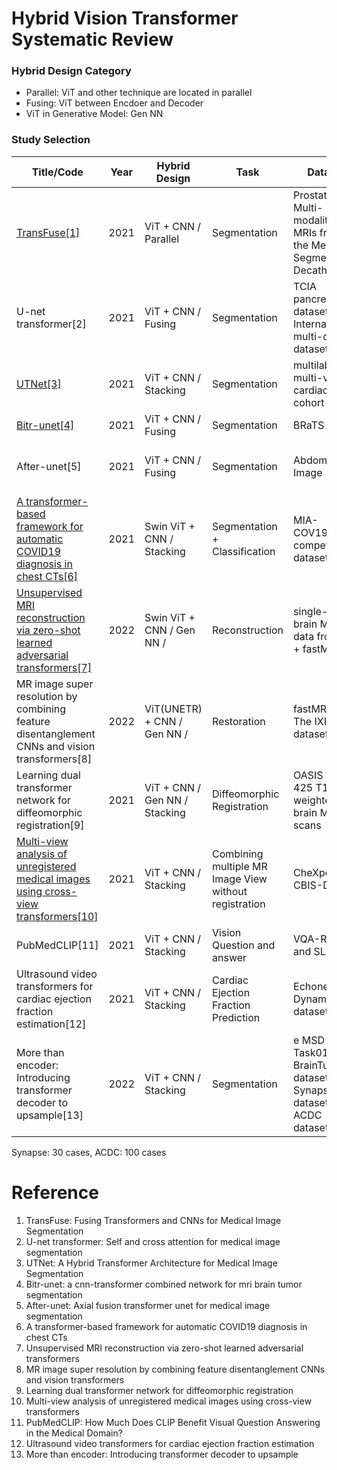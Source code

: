 # Hybrid Vision Transformer Systematic Review


### Hybrid Design Category
- Parallel: ViT and other technique are located in parallel
- Fusing: ViT between Encdoer and Decoder
- ViT in Generative Model: Gen NN


### Study Selection
| Title/Code | Year | Hybrid Design | Task | Dataset | Modality | Input Size
| ------------------------- |  -------- | -------- | -------- | -------- | -------- | -------- | 
| [TransFuse[1]](https://github.com/Rayicer/TransFuse) | 2021 | ViT + CNN / Parallel | Segmentation | Prostate Multi-modality MRIs from the Medical Segmentation Decathlon | MRI | MRIs from 32 patients, with volume shape of 20×320×3 |
| U-net transformer[2] | 2021 | ViT + CNN / Fusing | Segmentation | TCIA pancreas dataset / Internal multi-organ dataset(IMO) | CT | TCIA: 82 CT-scans and Multi-Organ(IMO): 85 CT Scans|
| [UTNet[3]](https://github.com/yhygao/UTNet) | 2021 | ViT + CNN / Stacking | Segmentation | multilabel, multi-vendor cardiac MRI cohort | MRI | 75 MRI from Siemens, 75 MRI from Philips
| [Bitr-unet[4]](https://github.com/BruceResearch/BiTr-Unet) | 2021 | ViT + CNN / Fusing | Segmentation | BRaTS 2021 | MRI | 200 MRI Scans
| After-unet[5] | 2021 | ViT + CNN / Fusing | Segmentation | Abdomen CT Image | CT | abdomen CT BCV:18/Thorax-85:60/SegTHOR: 30
| [A transformer-based framework for automatic COVID19 diagnosis in chest CTs[6]](https://github.com/leizhangtech/COVID19T) | 2021 | Swin ViT + CNN / Stacking | Segmentation + Classification | MIA-COV19D competition dataset | CT | 1560 CT Scans
| [Unsupervised MRI reconstruction via zero-shot learned adversarial transformers[7]](https://github.com/icon-lab/SLATER) | 2022 | Swin ViT + CNN / Gen NN / | Reconstruction | single-coil brain MRI data from IXI + fastMRI | MRI |
| MR image super resolution by combining feature disentanglement CNNs and vision transformers[8] | 2022 | ViT(UNETR) + CNN / Gen NN /  | Restoration | fastMRI and The IXI dataset | MRI | fastMRI:500, IXI dataset:500 |
| Learning dual transformer network for diffeomorphic registration[9] | 2021 | ViT + CNN / Gen NN / Stacking | Diffeomorphic Registration | OASIS with 425 T1-weighted brain MRI scans | MRI |
| [Multi-view analysis of unregistered medical images using cross-view transformers[10]](https://github.com/gvtulder/cross-view-transformers) | 2021 | ViT + CNN / Stacking | Combining multiple MR Image View without registration | CheXpert and CBIS-DDSM | MRI | cheXpert: 23628 samples, CBIS-DDSM: 708 samples
| PubMedCLIP[11] | 2021 | ViT + CNN / Stacking | Vision Question and answer | VQA-RAD and SLAKE | X-ray |
| Ultrasound video transformers for cardiac ejection fraction estimation[12] | 2021 | ViT + CNN / Stacking | Cardiac Ejection Fraction Prediction | Echonet-Dynamic dataset | Ultrasound |
| More than encoder: Introducing transformer decoder to upsample[13] | 2022 | ViT + CNN / Stacking | Segmentation | e MSD Task01 BrainTumour dataset, Synapse dataset, ACDC dataset | MRI | MSD Brain: 484 multimodal multisite MRI data,
Synapse: 30 cases, ACDC: 100 cases



# Reference
1. TransFuse: Fusing Transformers and CNNs for Medical Image Segmentation
2. U-net transformer: Self and cross attention for medical image segmentation
3. UTNet: A Hybrid Transformer Architecture for Medical Image Segmentation
4. Bitr-unet: a cnn-transformer combined network for mri brain tumor segmentation
5. After-unet: Axial fusion transformer unet for medical image segmentation
6. A transformer-based framework for automatic COVID19 diagnosis in chest CTs
7. Unsupervised MRI reconstruction via zero-shot learned adversarial transformers
8. MR image super resolution by combining feature disentanglement CNNs and vision transformers
9. Learning dual transformer network for diffeomorphic registration
10. Multi-view analysis of unregistered medical images using cross-view transformers
11. PubMedCLIP: How Much Does CLIP Benefit Visual Question Answering in the Medical Domain?
12. Ultrasound video transformers for cardiac ejection fraction estimation
13. More than encoder: Introducing transformer decoder to upsample
